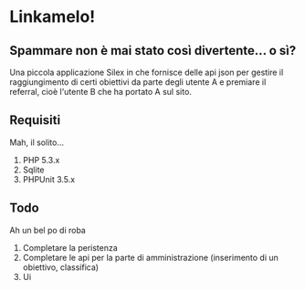 Linkamelo!
==========

Spammare non è mai stato così divertente... o sì?
-------------------------------------------------

Una piccola applicazione Silex in che fornisce delle api json per gestire il 
raggiungimento di certi obiettivi da parte degli utente A e premiare il referral,
cioè l'utente B che ha portato A sul sito.

Requisiti
---------

Mah, il solito...

1. PHP 5.3.x
2. Sqlite
3. PHPUnit 3.5.x

Todo
----

Ah un bel po di roba

1. Completare la peristenza
2. Completare le api per la parte di amministrazione (inserimento di un obiettivo, classifica)
3. Ui
